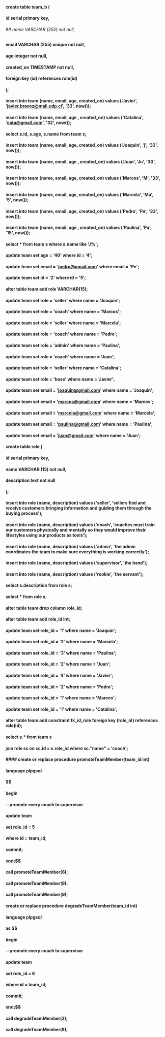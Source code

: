 #### create table team_b (
#### id serial primary key,
###### ## name VARCHAR (255) not null,
#### email VARCHAR (255) unique not null,
#### age integer not null,
#### created_on TIMESTAMP not null,
#### foreign key (id) references role(id)
#### );

#### insert into team (name, email, age, created_on) values ('Javier', 'javier.bravoz@mail.udp.cl', '33', now());
#### insert into team (name, email, age , created_on) values ('Catalina', 'cata@gmail.com', '32', now());


#### select s.id, s.age, s.name from team s;

#### insert into team (name, email, age,  created_on) values ('Joaquin', 'j',  '33', now());
#### insert into team (name, email, age , created_on) values ('Juan', 'Ju', '30',  now());
#### insert into team (name, email, age,  created_on) values ('Marcos', 'M', '33',  now());
#### insert into team (name, email, age,  created_on) values ('Marcela', 'Ma', '5',  now());
#### insert into team (name, email, age,  created_on) values ('Pedro', 'Pe', '33',  now());
#### insert into team (name, email, age , created_on) values ('Paulina', 'Pa', '15',  now());

#### select * from team s where s.name like 'J%';

#### update team set age = '40' where id = '4';
#### update team set email = 'pedro@gmail.com' where email = 'Pe';
#### update team set id = '2' where id = '5';

#### alter table team  add role VARCHAR(15);

#### update  team set role = 'seller' where name = 'Joaquin';
#### update  team set role = 'coach' where name = 'Marcos';
#### update  team set role = 'seller' where name = 'Marcela';
#### update team set role = 'coach' where name = 'Pedro';
#### update team set role = 'admin' where name = 'Paulina';
#### update team set role = 'coach' where name = 'Juan';
#### update team set role = 'seller' where name = 'Catalina';
#### update team set role = 'boss' where name = 'Javier';
#### update team set email = 'joaquin@gmail.com' where name = 'Joaquin';
#### update team set email = 'marcos@gmail.com' where name = 'Marcos';
#### update team set email = 'marcela@gmail.com' where name = 'Marcela';
#### update team set email = 'paulina@gmail.com' where name = 'Paulina';
#### update team set email = 'juan@gmail.com' where name = 'Juan';

#### create table role (
#### id serial primary key,
#### name VARCHAR (15) not null,
#### description text not null
#### );

#### insert into role (name, description) values ('seller', 'sellers find and receive customers bringing information and guiding them through the buying process');
#### insert into role (name, description) values ('coach', 'coaches must train our customers physically and mentally so they would improve their lifestyles using our products as tools');
#### insert into role (name, description) values ('admin', 'the admin coordinates the team to make sure everything is working correctly');
#### insert into role (name, description) values ('supervisor', 'the hand');
#### insert into role (name, description) values ('rookie', 'the servant');

#### select s.description from role s; 
#### select * from role s;

#### alter table team drop column role_id;
#### alter table team add role_id int;

#### update team set role_id = '1' where name = 'Joaquin';
#### update team set role_id = '2' where name = 'Marcela';
#### update team set role_id = '3' where name = 'Paulina';
#### update team set role_id = '2' where name = 'Juan';
#### update team set role_id = '4' where name = 'Javier';
#### update team set role_id = '2' where name = 'Pedro';
#### update team set role_id = '1' where name = 'Marcos';
#### update team set role_id = '1' where name = 'Catalina';

#### alter table team add constraint fk_id_role foreign key (role_id) references role(id);

#### select s.* from team s
#### join role sc on sc.id = s.role_id where sc."name" = 'coach';

#### #### create or replace procedure promoteTeamMember(team_id int)
#### language plpgsql
####  $$
#### begin 
#### 	--promote every coach to  supervisor
#### 	update team 
#### 	set role_id = 5
#### 	where id = team_id;	
#### 	commit;
#### end;$$

#### call promoteTeamMember(6);
#### call promoteTeamMember(8);
#### call promoteTeamMember(9);

#### create or replace procedure degradeTeamMember(team_id int)
#### language plpgsql
#### as $$
#### begin 
#### 	--promote every coach to  supervisor
#### 	update team 
#### 	set role_id = 6
#### 	where id = team_id;	
#### 	commit;
#### end;$$

#### call degradeTeamMember(2);
#### call degradeTeamMember(8);

